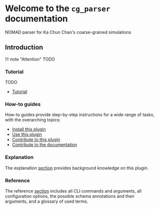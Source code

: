 # Welcome to the `cg_parser` documentation

NOMAD parser for Ka Chun Chan's coarse-grained simulations

## Introduction

!!! note "Attention"
    TODO

<div markdown="block" class="home-grid">
<div markdown="block">

### Tutorial

TODO

- [Tutorial](tutorial/tutorial.md)

</div>
<div markdown="block">

### How-to guides

How-to guides provide step-by-step instructions for a wide range of tasks, with the overarching topics:

- [Install this plugin](how_to/install_this_plugin.md)
- [Use this plugin](how_to/use_this_plugin.md)
- [Contribute to this plugin](how_to/contribute_to_this_plugin.md)
- [Contribute to the documentation](how_to/contribute_to_the_documentation.md)

</div>

<div markdown="block">

### Explanation

The explanation [section](explanation/explanation.md) provides background knowledge on this plugin.

</div>
<div markdown="block">

### Reference

The reference [section](reference/references.md) includes all CLI commands and arguments, all configuration options,
the possible schema annotations and their arguments, and a glossary of used terms.

</div>
</div>
